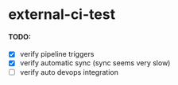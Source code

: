 # external-ci-test

#### TODO:
- [x] verify pipeline triggers 
- [x] verify automatic sync (sync seems very slow)
- [ ] verify auto devops integration
